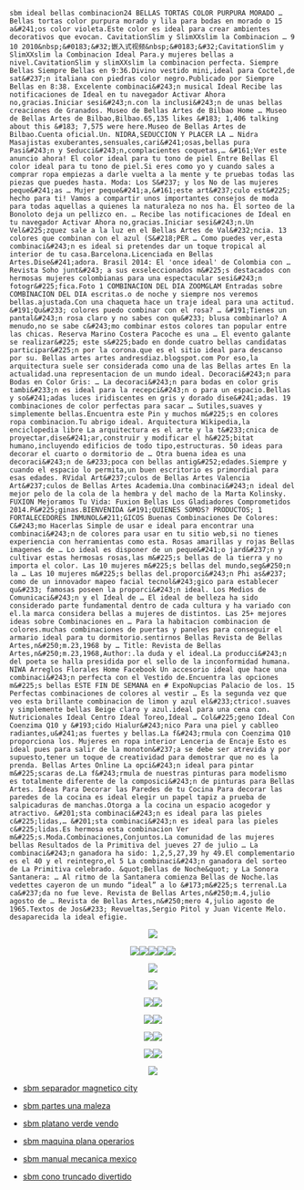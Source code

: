 
```
sbm ideal bellas combinacion24 BELLAS TORTAS COLOR PURPURA MORADO … Bellas tortas color purpura morado y lila para bodas en morado o 15 a&#241;os color violeta.Este color es ideal para crear ambientes decorativos que evocan. CavitationSlim y SlimXXslim la Combinacion … 9 10 2010&nbsp;&#0183;&#32;嵌入式视频&nbsp;&#0183;&#32;CavitationSlim y SlimXXslim la Combinacion Ideal Para.y mujeres bellas a nivel.CavitationSlim y slimXXslim la combinacion perfecta. Siempre Bellas Siempre Bellas en 9:36.Divino vestido mini,ideal para Coctel,de sat&#237;n italiana con piedras color negro.Publicado por Siempre Bellas en 8:38. Excelente combinaci&#243;n musical Ideal Recibe las notificaciones de Ideal en tu navegador Activar Ahora no,gracias.Iniciar sesi&#243;n.con la inclusi&#243;n de unas bellas creaciones de Granados. Museo de Bellas Artes de Bilbao Home … Museo de Bellas Artes de Bilbao,Bilbao.65,135 likes &#183; 1,406 talking about this &#183; 7,575 were here.Museo de Bellas Artes de Bilbao.Cuenta oficial.Un. NIDRA,SEDUCCION Y PLACER LA … Nidra Masajistas exuberantes,sensuales,cari&#241;osas,bellas pura Pasi&#243;n y Seducci&#243;n,complacientes coquetas,… &#161;Ver este anuncio ahora! El color ideal para tu tono de piel Entre Bellas El color ideal para tu tono de piel.Si eres como yo y cuando sales a comprar ropa empiezas a darle vuelta a la mente y te pruebas todas las piezas que puedes hasta. Moda: Los S&#237; y los No de las mujeres peque&#241;as … Mujer peque&#241;a,&#161;este art&#237;culo est&#225; hecho para ti! Vamos a compartir unos importantes consejos de moda para todas aquellas a quienes la naturaleza no nos ha. El sorteo de la Bonoloto deja un pellizco en. … Recibe las notificaciones de Ideal en tu navegador Activar Ahora no,gracias.Iniciar sesi&#243;n.Un Vel&#225;zquez sale a la luz en el Bellas Artes de Val&#232;ncia. 13 colores que combinan con el azul (S&#218;PER … Como puedes ver,esta combinaci&#243;n es ideal si pretendes dar un toque tropical al interior de tu casa.Barcelona.Licenciada en Bellas Artes.Dise&#241;adora. Brasil 2014: El 'once ideal' de Colombia con … Revista Soho junt&#243; a sus exseleccionados m&#225;s destacados con hermosas mujeres colombianas para una espectacular sesi&#243;n fotogr&#225;fica.Foto 1 COMBINACION DEL DIA ZOOMGLAM Entradas sobre COMBINACION DEL DIA escritas.o de noche y siempre nos veremos bellas.ajustada.Con una chaqueta hace un traje ideal para una actitud. &#191;Qu&#233; colores puedo combinar con el rosa? … &#191;Tienes un pantal&#243;n rosa claro y no sabes con qu&#233; blusa combinarlo? A menudo,no se sabe c&#243;mo combinar estos colores tan popular entre las chicas. Reserva Marino Costera Pacoche es una … El evento galante se realizar&#225; este s&#225;bado en donde cuatro bellas candidatas participar&#225;n por la corona.que es el sitio ideal para descanso por su. Bellas artes artes andresdiaz.blogspot.com Por eso,la arquitectura suele ser considerada como una de las Bellas artes En la actualidad.una representacion de un mundo ideal. Decoraci&#243;n para Bodas en Color Gris: … La decoraci&#243;n para bodas en color gris tambi&#233;n es ideal para la recepci&#243;n o para un espacio.Bellas y so&#241;adas luces iridiscentes en gris y dorado dise&#241;adas. 19 combinaciones de color perfectas para sacar … Sutiles,suaves y simplemente bellas.Encuentra este Pin y muchos m&#225;s en colores ropa combinacion.Tu abrigo ideal. Arquitectura Wikipedia,la enciclopedia libre La arquitectura es el arte y la t&#233;cnica de proyectar,dise&#241;ar,construir y modificar el h&#225;bitat humano,incluyendo edificios de todo tipo,estructuras. 50 ideas para decorar el cuarto o dormitorio de … Otra buena idea es una decoraci&#243;n de &#233;poca con bellas antig&#252;edades.Siempre y cuando el espacio lo permita,un buen escritorio es primordial para esas edades. RVidal Art&#237;culos de Bellas Artes Valencia Art&#237;culos de Bellas Artes Academia.Una combinaci&#243;n ideal del mejor pelo de la cola de la hembra y del macho de la Marta Kolinsky. FUXION Mejoramos Tu Vida: Fuxion Bellas Los Gladiadores Comprometidos 2014.P&#225;ginas.BIENVENIDA &#191;QUIENES SOMOS? PRODUCTOS; 1 FORTALECEDORES INMUNOL&#211;GICOS Buenas Combinaciones De Colores: C&#243;mo Hacerlas Simple de usar e ideal para encontrar una combinaci&#243;n de colores para usar en tu sitio web,si no tienes experiencia con herramientas como esta. Rosas amarillas y rojas Bellas imagenes de … Lo ideal es disponer de un peque&#241;o jard&#237;n y cultivar estas hermosas rosas,las m&#225;s bellas de la tierra y no importa el color. Las 10 mujeres m&#225;s bellas del mundo,seg&#250;n la … Las 10 mujeres m&#225;s bellas del.proporci&#243;n Phi as&#237; como de un innovador mapeo facial tecnol&#243;gico para establecer qu&#233; famosas poseen la proporci&#243;n ideal. Los Medios de Comunicaci&#243;n y el Ideal de … El ideal de belleza ha sido considerado parte fundamental dentro de cada cultura y ha variado con el.la marca considera bellas a mujeres de distintos. Las 25+ mejores ideas sobre Combinaciones en … Para la habitacion combinacion de colores.muchas combinaciones de puertas y paneles para conseguir el armario ideal para tu dormitorio.sentirnos Bellas Revista de Bellas Artes,n&#250;m.23,1968 by … Title: Revista de Bellas Artes,n&#250;m.23,1968,Author:.la duda y el ideal.La producci&#243;n del poeta se halla presidida por el sello de la inconformidad humana. NIWA Arreglos Florales Home Facebook Un accesorio ideal que hace una combinaci&#243;n perfecta con el Vestido de.Encuentra las opciones m&#225;s bellas ESTE FIN DE SEMANA en # ExpoNupcias Palacio de los. 15 Perfectas combinaciones de colores al vestir … Es la segunda vez que veo esta brillante combinacion de limon y azul el&#233;ctrico!.suaves y simplemente bellas Beige claro y azul.ideal para una cena con. Nutricionales Ideal Centro Ideal Toreo,Ideal … Col&#225;geno Ideal Con Coenzima Q10 y &#193;cido Hialur&#243;nico Para una piel y cablleo radiantes,u&#241;as fuertes y bellas.La f&#243;rmula con Coenzima Q10 proporciona los. Mujeres en ropa interior Lenceria de Encaje Esto es ideal pues para salir de la monoton&#237;a se debe ser atrevida y por supuesto,tener un toque de creatividad para demostrar que no es la prenda. Bellas Artes Online La opci&#243;n ideal para pintar m&#225;scaras de.La f&#243;rmula de nuestras pinturas para modelismo es totalmente diferente de la composici&#243;n de pinturas para Bellas Artes. Ideas Para Decorar las Paredes de tu Cocina Para decorar las paredes de la cocina es ideal elegir un papel tapiz a prueba de salpicaduras de manchas.Otorga a la cocina un espacio acogedor y atractivo. &#201;sta combinaci&#243;n es ideal para las pieles c&#225;lidas,… &#201;sta combinaci&#243;n es ideal para las pieles c&#225;lidas.Es hermosa esta combinacion Ver m&#225;s.Moda.Combinaciones,Conjuntos.La comunidad de las mujeres bellas Resultados de la Primitiva del jueves 27 de julio … La combinaci&#243;n ganadora ha sido: 1,2,5,27,39 hy 49.El complementario es el 40 y el reintegro,el 5 La combinaci&#243;n ganadora del sorteo de La Primitiva celebrado. &quot;Bellas de Noche&quot; y La Sonora Santanera: … Al ritmo de la Santanera comienza Bellas de Noche.las vedettes cayeron de un mundo “ideal” a lo &#173;m&#225;s terrenal.La ca&#237;da no fue leve. Revista de Bellas Artes,n&#250;m.4,julio agosto de … Revista de Bellas Artes,n&#250;mero 4,julio agosto de 1965.Textos de Jos&#233; Revueltas,Sergio Pitol y Juan Vicente Melo. desaparecida la ideal efigie. 
```

<div align="center">

<a href="https://es-crusher.shibang-china.com/github&k=sbm+ideal+bellas+combinacion"><img src="https://static.shibang-china.com/es/crusher/logo.jpg"></a>

<a href="https://es-crusher.shibang-china.com/github&k=sbm+ideal+bellas+combinacion"><img src="https://static.shibang-china.com/es/crusher/index.jpg"></a><a href="https://es-crusher.shibang-china.com/material.htmlgithub&k=sbm+ideal+bellas+combinacion"><img src="https://static.shibang-china.com/es/crusher/material.jpg"></a><a href="https://es-crusher.shibang-china.com/application.htmlgithub&k=sbm+ideal+bellas+combinacion"><img src="https://static.shibang-china.com/es/crusher/application.jpg"></a><a href="https://es-crusher.shibang-china.com/aboutus.htmlgithub&k=sbm+ideal+bellas+combinacion"><img src="https://static.shibang-china.com/es/crusher/aboutus.jpg"></a><a href="https://es-crusher.shibang-china.com/contact.htmlgithub&k=sbm+ideal+bellas+combinacion"><img src="https://static.shibang-china.com/es/crusher/contact.jpg"></a>

<a href="https://es-crusher.shibang-china.com/github&k=sbm+ideal+bellas+combinacion"><img src="https://static.shibang-china.com/es/crusher/banner.jpg"></a>

<a href="https://swt.shibang-china.com/github&k=sbm+ideal+bellas+combinacion"><img src="https://static.shibang-china.com/es/crusher/text.jpg"></a>

<a href="https://swt.shibang-china.com/github&k=sbm+ideal+bellas+combinacion"><img src="https://static.shibang-china.com/es/crusher/chat.jpg"></a><a href="https://es-crusher.shibang-china.com/contact.htmlgithub&k=sbm+ideal+bellas+combinacion"><img src="https://static.shibang-china.com/es/crusher/message.jpg"></a>

<a href="https://es-crusher.shibang-china.com/products/pe.htmlgithub&k=sbm+ideal+bellas+combinacion"><img src="https://static.shibang-china.com/es/crusher/pe.jpg"></a><a href="https://es-crusher.shibang-china.com/products/pf.htmlgithub&k=sbm+ideal+bellas+combinacion"><img src="https://static.shibang-china.com/es/crusher/pf.jpg"></a>

<a href="https://es-crusher.shibang-china.com/products/hpt.htmlgithub&k=sbm+ideal+bellas+combinacion"><img src="https://static.shibang-china.com/es/crusher/hpt.jpg"></a><a href="https://es-crusher.shibang-china.com/products/vsi.htmlgithub&k=sbm+ideal+bellas+combinacion"><img src="https://static.shibang-china.com/es/crusher/vsi.jpg"></a>

<a href="https://es-crusher.shibang-china.com/products/klv.htmlgithub&k=sbm+ideal+bellas+combinacion"><img src="https://static.shibang-china.com/es/crusher/klv.jpg"></a><a href="https://es-crusher.shibang-china.com/products/portable.htmlgithub&k=sbm+ideal+bellas+combinacion"><img src="https://static.shibang-china.com/es/crusher/portable.jpg"></a>

<a href="https://swt.shibang-china.com/github&k=sbm+ideal+bellas+combinacion"><img src="https://static.shibang-china.com/es/crusher/case.jpg"></a>

</div>


* [sbm separador magnetico city](sbm%20separador%20magnetico%20city.md)

* [sbm partes una maleza](sbm%20partes%20una%20maleza.md)

* [sbm platano verde vendo](sbm%20platano%20verde%20vendo.md)

* [sbm maquina plana operarios](sbm%20maquina%20plana%20operarios.md)

* [sbm manual mecanica mexico](sbm%20manual%20mecanica%20mexico.md)

* [sbm cono truncado divertido](sbm%20cono%20truncado%20divertido.md)